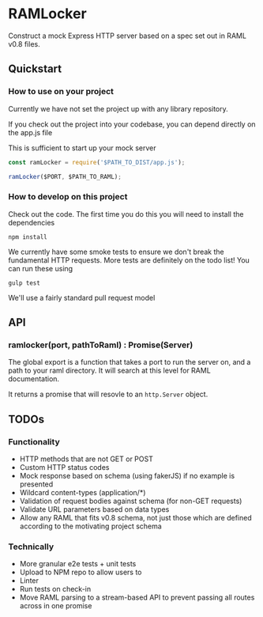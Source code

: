 # RAMLocker

Construct a mock Express HTTP server based on a spec set out in RAML v0.8 files.

## Quickstart

### How to use on your project

Currently we have not set the project up with any library repository. 

If you check out the project into your codebase, you can depend directly on the app.js file

This is sufficient to start up your mock server
```javascript 
const ramLocker = require('$PATH_TO_DIST/app.js');

ramLocker($PORT, $PATH_TO_RAML);
```

### How to develop on this project

Check out the code. The first time you do this you will need to install the dependencies

`npm install`

We currently have some smoke tests to ensure we don't break the fundamental HTTP requests. More tests are definitely on the todo list! You can run these using

`gulp test`

We'll use a fairly standard pull request model

## API

### ramlocker(port, pathToRaml) : Promise(Server)

The global export is a function that takes a port to run the server on, and a path to your raml directory. It will search at this level for RAML documentation.

It returns a promise that will resovle to an `http.Server` object.

## TODOs

### Functionality

* HTTP methods that are not GET or POST
* Custom HTTP status codes
* Mock response based on schema (using fakerJS) if no example is presented
* Wildcard content-types (application/*)
* Validation of request bodies against schema (for non-GET requests)
* Validate URL parameters based on data types
* Allow any RAML that fits v0.8 schema, not just those which are defined according to the motivating project schema

### Technically

* More granular e2e tests + unit tests
* Upload to NPM repo to allow users to 
* Linter
* Run tests on check-in
* Move RAML parsing to a stream-based API to prevent passing all routes across in one promise